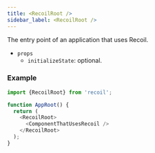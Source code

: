 ```yaml
---
title: <RecoilRoot />
sidebar_label: <RecoilRoot />
---
```


The entry point of an application that uses Recoil.

- `props`
  - `initializeState`: optional.

### Example

```javascript
import {RecoilRoot} from 'recoil';

function AppRoot() {
  return (
    <RecoilRoot>
      <ComponentThatUsesRecoil />
    </RecoilRoot>
  );
}
```
